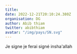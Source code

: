 ```yaml
---
title: 
date: 2022-12-21T20:10:24.380Z
organisation: DG
author: Abib thiam
twitter: abibthiam
avatar: "/img/pays/SN.svg"
---
```


Je signe je ferai signé insha'allah

